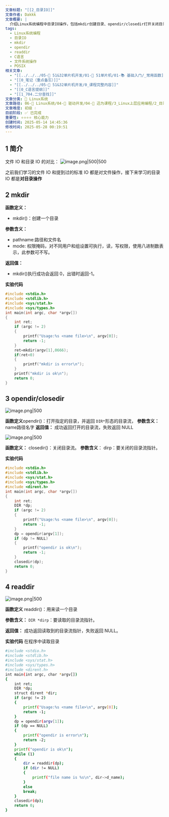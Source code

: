 ```yaml
---
文章标题: "[[2_目录IO]]"
文章作者: Dakkk
文章概要: |
  介绍Linux系统编程中目录IO操作，包括mkdir创建目录、opendir/closedir打开关闭目录流、readdir读取目录内容等基本函数的使用方法和示例代码。
tags:
  - Linux系统编程
  - 目录IO
  - mkdir
  - opendir
  - readdir
  - C语言
  - 文件系统操作
  - POSIX
相关文章:
  - "[[../../../05-🔧 51&32单片机开发/01-🎯 51单片机/01-📚 基础入门/_常用函数]]"
  - "[[0_笔记（重点备忘）]]"
  - "[[../../../05-🔧 51&32单片机开发/0_课程完整内容]]"
  - "[[0_C语言提纲]]"
  - "[[1_704.二分查找]]"
文章分类: 🐧 Linux系统
文章路径: 06-🐧 Linux系统/04-🔌 驱动开发/04-🌳 迅为课程/3_Linux上层应用编程/2_目录IO.md
文章难度: 初级 💧
目前阶段: ✅ 已完成
重要性: ⭐⭐⭐⭐ 核心能力
创建时间: 2025-05-14 14:45:36
修改时间: 2025-05-28 00:19:51
---
```


## 1 简介

文件 IO 和目录 IO 的对比：
![image.png|500|500](https://my-obsidian-image.oss-cn-guangzhou.aliyuncs.com/2025/05/caea19c7eec2c672b14e3bda363dc20c.png)

之前我们学习的文件 IO 和提到过的标准 IO 都是对文件操作，接下来学习的目录 IO 都是**对目录操作**
## 2 mkdir

**函数定义：**
- mkdir()：创建一个目录

**参数含义：**
- pathname:路径和文件名
- mode: 权限掩码，对不同用户和组设置可执行，读，写权限，使用八进制数表示，此参数可不写。

**返回值：**
- mkdir()执行成功会返回 0，出错时返回-1。

**实验代码**
```c
#include <stdio.h> 
#include <stdlib.h> 
#include <sys/stat.h> 
#include <sys/types.h> 
int main(int argc, char *argv[]) 
{ 
    int ret; 
    if (argc != 2) 
    { 
        printf("Usage:%s <name file>\n", argv[0]); 
        return -1; 
    } 
    ret=mkdir(argv[1],0666); 
    if(ret<0) 
    { 
        printf("mkdir is error\n"); 
    } 
    printf("mkdir is ok\n"); 
    return 0; 
}
```
## 3 opendir/closedir

![image.png|500](https://my-obsidian-image.oss-cn-guangzhou.aliyuncs.com/2025/05/5e8b677a708463bbfe8be892ee00566c.png)

**函数定义**opendir()：打开指定的目录，并返回 `DIR*`形态的目录流，
**参数含义：** name路径名字
**返回值：** 成功返回打开的目录流，失败返回 NULL

![image.png|500](https://my-obsidian-image.oss-cn-guangzhou.aliyuncs.com/2025/05/83b494b7603a7fc75b81a170b319572b.png)

**函数定义：** closedir()：关闭目录流。
**参数含义**： dirp：要关闭的目录流指针。

**实验代码**
```c
#include <stdio.h> 
#include <stdlib.h> 
#include <sys/stat.h> 
#include <sys/types.h> 
#include <dirent.h> 
int main(int argc, char *argv[]) 
{ 
    int ret; 
    DIR *dp; 
    if (argc != 2) 
    { 
        printf("Usage:%s <name file>\n", argv[0]); 
        return -1; 
    } 
    dp = opendir(argv[1]); 
    if (dp != NULL) 
    {
        printf("opendir is ok\n"); 
        return -1; 
    } 
    closedir(dp); 
    return 0; 
}
```
## 4 readdir

![image.png|500](https://my-obsidian-image.oss-cn-guangzhou.aliyuncs.com/2025/05/96e5a89c8e608bd9c8f045b7d9c4fdb9.png)

**函数定义** readdir()：用来读一个目录

**参数含义：** `DIR *dirp`：要读取的目录流指针。

**返回值：** 成功返回读取到的目录流指针，失败返回 NULL。

**实验代码** 在程序中读取目录
```Bash
#include <stdio.h> 
#include <stdlib.h> 
#include <sys/stat.h> 
#include <sys/types.h> 
#include <dirent.h>
int main(int argc, char *argv[]) 
{ 
    int ret; 
    DIR *dp; 
    struct dirent *dir; 
    if (argc != 2) 
    { 
        printf("Usage:%s <name file>\n", argv[0]); 
        return -1; 
    } 
    dp = opendir(argv[1]); 
    if (dp == NULL) 
    { 
        printf("opendir is error\n"); 
        return -2; 
    } 
    printf("opendir is ok\n"); 
    while (1) 
    { 
        dir = readdir(dp); 
        if (dir != NULL) 
        { 
            printf("file name is %s\n", dir->d_name); 
        } 
        else 
        break; 
    } 
    closedir(dp); 
    return 0; 
}
```